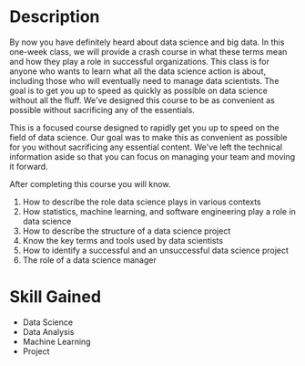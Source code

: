# Description

By now you have definitely heard about data science and big data. In this one-week class, we will provide a crash course in what these terms mean and how they play a role in successful organizations. This class is for anyone who wants to learn what all the data science action is about, including those who will eventually need to manage data scientists. The goal is to get you up to speed as quickly as possible on data science without all the fluff. We've designed this course to be as convenient as possible without sacrificing any of the essentials.

This is a focused course designed to rapidly get you up to speed on the field of data science. Our goal was to make this as convenient as possible for you without sacrificing any essential content. We've left the technical information aside so that you can focus on managing your team and moving it forward.

After completing this course you will know. 

1. How to describe the role data science plays in various contexts
2. How statistics, machine learning, and software engineering play a role in data science
3. How to describe the structure of a data science project
4. Know the key terms and tools used by data scientists
5. How to identify a successful and an unsuccessful data science project
3. The role of a data science manager

# Skill Gained
- Data Science
- Data Analysis
- Machine Learning
- Project